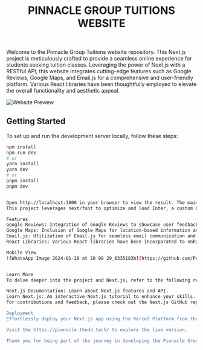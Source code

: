 <div align="center">
  <h1>PINNACLE GROUP TUITIONS WEBSITE</h1>
</div>
<br>

Welcome to the Pinnacle Group Tuitions website repository. This Next.js project is meticulously crafted to provide a seamless online experience for students seeking tuition classes. Leveraging the power of Next.js with a RESTful API, this website integrates cutting-edge features such as Google Reviews, Google Maps, and Email.js for a comprehensive and user-friendly platform. Various React libraries have been thoughtfully employed to elevate the overall functionality and aesthetic appeal.

![Website Preview](https://github.com/PrabirKalwani/PGT_Website/assets/140951916/390b3025-3621-4d27-ac9a-7763cee804dd)

## Getting Started

To set up and run the development server locally, follow these steps:

```bash
npm install
npm run dev
# or
yarn install
yarn dev
# or
pnpm install
pnpm dev


Open http://localhost:3000 in your browser to view the result. The main page can be modified by editing the app/page.js file, and changes will be automatically reflected in the browser.
This project leverages next/font to optimize and load Inter, a custom Google Font, enhancing the overall design and typography.

Features
Google Reviews: Integration of Google Reviews to showcase user feedback and testimonials.
Google Maps: Inclusion of Google Maps for location-based information and easy navigation.
Email.js: Utilization of Email.js for seamless email communication and contact functionality.
React Libraries: Various React libraries have been incorporated to enhance specific features and components.

Mobile View
![WhatsApp Image 2024-01-28 at 10 08 29_6335183b](https://github.com/PrabirKalwani/PGT_Website/assets/140951916/708ec4ee-ee29-4442-9a8a-2c3729253de4)


Learn More
To delve deeper into the project and Next.js, refer to the following resources:

Next.js Documentation: Learn about Next.js features and API.
Learn Next.js: An interactive Next.js tutorial to enhance your skills.
For contributions and feedback, please check out the Next.js GitHub repository. Your input is valuable to the project's growth and improvement.

Deployment
Effortlessly deploy your Next.js app using the Vercel Platform from the creators of Next.js. Refer to the Next.js deployment documentation for detailed deployment instructions.

Visit the https://pinnacle.thedd.tech/ to explore the live version.

Thank you for being part of the journey in developing the Pinnacle Group Tuitions website! Your commitment to excellence is valued and appreciated.
